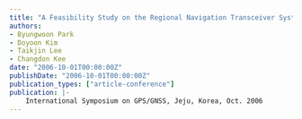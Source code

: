 ```yaml
---
title: "A Feasibility Study on the Regional Navigation Transceiver System Using a Transceiver Position Estimation Algorithm"
authors:
- Byungwoon Park
- Doyoon Kim
- Taikjin Lee
- Changdon Kee
date: "2006-10-01T00:00:00Z"
publishDate: "2006-10-01T00:00:00Z"
publication_types: ["article-conference"]
publication: |-
    International Symposium on GPS/GNSS, Jeju, Korea, Oct. 2006
---
```

